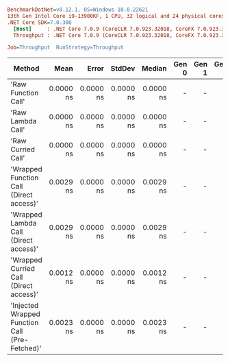 ``` ini

BenchmarkDotNet=v0.12.1, OS=Windows 10.0.22621
13th Gen Intel Core i9-13900KF, 1 CPU, 32 logical and 24 physical cores
.NET Core SDK=7.0.306
  [Host]     : .NET Core 7.0.9 (CoreCLR 7.0.923.32018, CoreFX 7.0.923.32018), X64 RyuJIT DEBUG
  Throughput : .NET Core 7.0.9 (CoreCLR 7.0.923.32018, CoreFX 7.0.923.32018), X64 RyuJIT

Job=Throughput  RunStrategy=Throughput  

```
|                                         Method |      Mean |     Error |    StdDev |    Median | Gen 0 | Gen 1 | Gen 2 | Allocated | Code Size |
|----------------------------------------------- |----------:|----------:|----------:|----------:|------:|------:|------:|----------:|----------:|
|                            &#39;Raw Function Call&#39; | 0.0000 ns | 0.0000 ns | 0.0000 ns | 0.0000 ns |     - |     - |     - |         - |       6 B |
|                              &#39;Raw Lambda Call&#39; | 0.0000 ns | 0.0000 ns | 0.0000 ns | 0.0000 ns |     - |     - |     - |         - |       6 B |
|                             &#39;Raw Curried Call&#39; | 0.0000 ns | 0.0000 ns | 0.0000 ns | 0.0000 ns |     - |     - |     - |         - |       6 B |
|        &#39;Wrapped Function Call (Direct access)&#39; | 0.0029 ns | 0.0000 ns | 0.0000 ns | 0.0029 ns |     - |     - |     - |         - |     155 B |
|          &#39;Wrapped Lambda Call (Direct access)&#39; | 0.0029 ns | 0.0000 ns | 0.0000 ns | 0.0029 ns |     - |     - |     - |         - |     272 B |
|         &#39;Wrapped Curried Call (Direct access)&#39; | 0.0012 ns | 0.0000 ns | 0.0000 ns | 0.0012 ns |     - |     - |     - |         - |      51 B |
| &#39;Injected Wrapped Function Call (Pre-Fetched)&#39; | 0.0023 ns | 0.0000 ns | 0.0000 ns | 0.0023 ns |     - |     - |     - |         - |     124 B |
